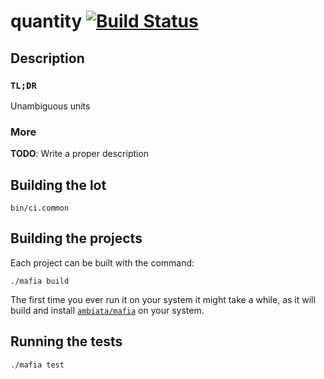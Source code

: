 # quantity [![Build Status](https://img.shields.io/travis/irreverent-pixel-feats/quantity.svg?style=flat)](https://travis-ci.org/irreverent-pixel-feats/quantity)

## Description

### `TL;DR`

Unambiguous units

### More

**TODO**: Write a proper description

## Building the lot

``` shell
bin/ci.common
```

## Building the projects

Each project can be built with the command:

``` shell
./mafia build
```

The first time you ever run it on your system it might take a while, as it will build and install
[`ambiata/mafia`](https://github.com/ambiata/mafia) on your system.

## Running the tests

``` shell
./mafia test
```
